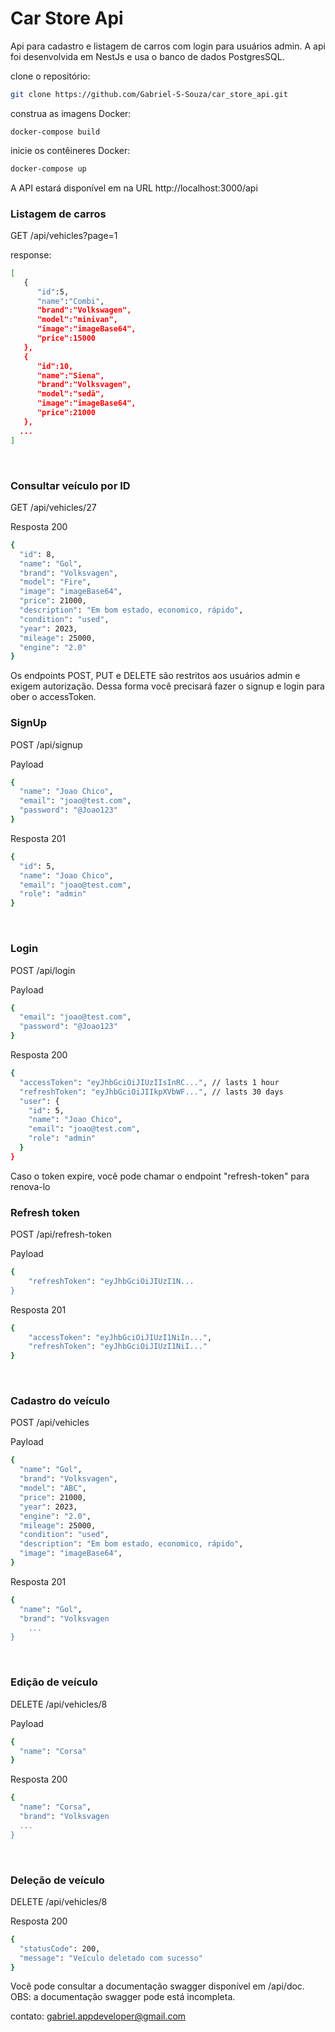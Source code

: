# Car Store Api
Api para cadastro e listagem de carros com login para usuários admin. A api foi desenvolvida em NestJs e usa o banco de dados PostgresSQL.

clone o repositório:
```bash
git clone https://github.com/Gabriel-S-Souza/car_store_api.git
```

construa as imagens Docker:
```base
docker-compose build
```

inicie os contêineres Docker:

```bash
docker-compose up
```

A API estará disponível em na URL http://localhost:3000/api

### Listagem de carros

GET /api/vehicles?page=1

response:

```bash
[
   {
      "id":5,
      "name":"Combi",
      "brand":"Volkswagen",
      "model":"minivan",
      "image":"imageBase64",
      "price":15000
   },
   {
      "id":10,
      "name":"Siena",
      "brand":"Volksvagen",
      "model":"sedã",
      "image":"imageBase64",
      "price":21000
   },
  ...
]
```
<br>

### Consultar veículo por ID

GET /api/vehicles/27

Resposta 200
```bash
{
  "id": 8,
  "name": "Gol",
  "brand": "Volksvagen",
  "model": "Fire",
  "image": "imageBase64",
  "price": 21000,
  "description": "Em bom estado, economico, rápido",
  "condition": "used",
  "year": 2023,
  "mileage": 25000,
  "engine": "2.0"
}
```

Os endpoints POST, PUT e DELETE são restritos aos usuários admin e exigem autorização. Dessa forma você precisará fazer o signup e login para ober o accessToken.
<br>

### SignUp

POST /api/signup

Payload
```bash
{
  "name": "Joao Chico",
  "email": "joao@test.com",
  "password": "@Joao123"
}
```

Resposta 201
```bash
{
  "id": 5,
  "name": "Joao Chico",
  "email": "joao@test.com",
  "role": "admin"
}
```
<br>

### Login

POST /api/login

Payload
```bash
{
  "email": "joao@test.com",
  "password": "@Joao123"
}
```

Resposta 200
```bash
{
  "accessToken": "eyJhbGciOiJIUzIIsInRC...", // lasts 1 hour
  "refreshToken": "eyJhbGciOiJIIkpXVbWF...", // lasts 30 days
  "user": {
    "id": 5,
    "name": "Joao Chico",
    "email": "joao@test.com",
    "role": "admin"
  }
}
```
Caso o token expire, você pode chamar o endpoint "refresh-token" para renova-lo
<br>

### Refresh token

POST /api/refresh-token

Payload
```bash
{
	"refreshToken": "eyJhbGciOiJIUzI1N...
}
```


Resposta 201
```bash
{
	"accessToken": "eyJhbGciOiJIUzI1NiIn...",
	"refreshToken": "eyJhbGciOiJIUzI1NiI..."
}
```
<br>

### Cadastro do veículo

POST /api/vehicles

Payload
```bash
{
  "name": "Gol",
  "brand": "Volksvagen",
  "model": "ABC",
  "price": 21000,
  "year": 2023,
  "engine": "2.0",
  "mileage": 25000,
  "condition": "used",
  "description": "Em bom estado, economico, rápido",
  "image": "imageBase64",
}
```

Resposta 201
```bash
{
  "name": "Gol",
  "brand": "Volksvagen
    ...
}
```
<br>

### Edição de veículo

DELETE /api/vehicles/8

Payload
```bash
{
  "name": "Corsa"
}
```

Resposta 200
```bash
{
  "name": "Corsa",
  "brand": "Volksvagen
  ...
}
```
<br>

### Deleção de veículo

DELETE /api/vehicles/8

Resposta 200
```bash
{
  "statusCode": 200,
  "message": "Veículo deletado com sucesso"
}
```

Você pode consultar a documentação swagger disponível em /api/doc.
OBS: a documentação swagger pode está incompleta.

contato: gabriel.appdeveloper@gmail.com
